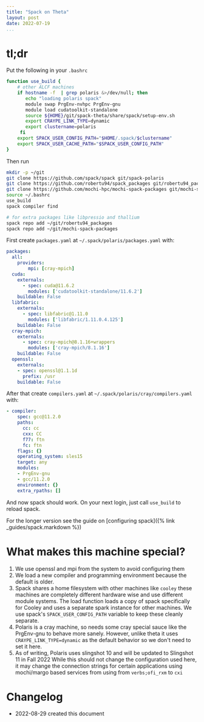 ```yaml
---
title: "Spack on Theta"
layout: post
date: 2022-07-19
...
```


# tl;dr

Put the following in your `.bashrc`

```bash
function use_build {
    # other ALCF machines
    if hostname -f  | grep polaris &>/dev/null; then
       echo "loading polaris spack"
       module swap PrgEnv-nvhpc PrgEnv-gnu
       module load cudatoolkit-standalone
       source ${HOME}/git/spack-theta/share/spack/setup-env.sh
       export CRAYPE_LINK_TYPE=dynamic
       export clustername=polaris
     fi
    export SPACK_USER_CONFIG_PATH="$HOME/.spack/$clustername"
    export SPACK_USER_CACHE_PATH="$SPACK_USER_CONFIG_PATH"
}
```

Then run

```bash
mkdir -p ~/git
git clone https://github.com/spack/spack git/spack-polaris
git clone https://github.com/robertu94/spack_packages git/robertu94_packages
git clone https://github.com/mochi-hpc/mochi-spack-packages git/mochi-spack-packages
source ~/.bashrc
use_build
spack compiler find

# for extra packages like libpressio and thallium
spack repo add ~/git/robertu94_packages
spack repo add ~/git/mochi-spack-packages
```



First create `packages.yaml` at `~/.spack/polaris/packages.yaml` with:

```yaml
packages:
  all:
    providers:
        mpi: [cray-mpich]
  cuda:
    externals:
      - spec: cuda@11.6.2
        modules: ['cudatoolkit-standalone/11.6.2']
    buildable: False
  libfabric:
    externals:
      - spec: libfabric@1.11.0
        modules: ['libfabric/1.11.0.4.125']
    buildable: False
  cray-mpich:
    externals:
      - spec: cray-mpich@8.1.16+wrappers
        modules: ['cray-mpich/8.1.16']
    buildable: False
  openssl:
    externals:
    - spec: openssl@1.1.1d
      prefix: /usr
    buildable: False
```

After that create `compilers.yaml` at `~/.spack/polaris/cray/compilers.yaml` with:

```yaml
- compiler:
    spec: gcc@11.2.0
    paths:
      cc: cc
      cxx: CC
      f77: ftn
      fc: ftn
    flags: {}
    operating_system: sles15
    target: any
    modules:
    - PrgEnv-gnu
    - gcc/11.2.0
    environment: {}
    extra_rpaths: []
```

And now spack should work.  On your next login, just call `use_build` to reload spack.

For the longer version see the guide on [configuring spack]({% link _guides/spack.markdown %})

# What makes this machine special?

1. We use openssl and mpi from the system to avoid configuring them
2. We load a new compiler and programming environment because the default is older.
3. Spack shares a home filesystem with other machines like `cooley`  these
   machines are completely different hardware wise and use different module
   systems.  The load function loads a copy of spack specifically for Cooley and uses
   a separate spark instance for other machines.  We use spack's
   `SPACK_USER_CONFIG_PATH` variable to keep these cleanly separate.
4. Polaris is a cray machine, so needs some cray special sauce like the
   PrgEnv-gnu to behave more sanely.  However, unlike theta it uses
   `CRAYPE_LINK_TYPE=dynamic` as the default behavior so we don't need to set it here.
5. As of writing, Polaris uses slingshot 10 and will be updated to Slingshot 11 in Fall 2022
   While this should not change the configuration used here, it may change the connection strings
   for certain applications using mochi/margo based services from using from `verbs;ofi_rxm` to `cxi`

# Changelog

+ 2022-08-29 created this document


